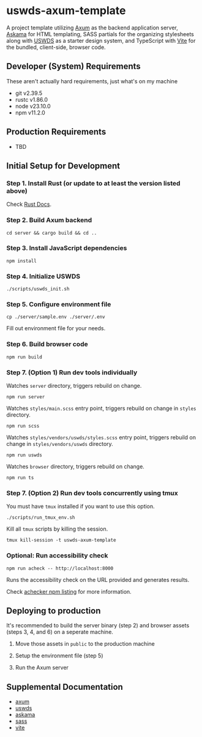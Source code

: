 # uswds-axum-template

A project template utilizing [Axum](https://github.com/tokio-rs/axum) as the backend application server, [Askama](https://github.com/askama-rs/askama) for HTML templating, SASS partials for the organizing stylesheets along with [USWDS](https://designsystem.digital.gov/) as a starter design system, and TypeScript with [Vite](https://vite.dev/) for the bundled, client-side, browser code.

## Developer (System) Requirements

These aren't actually hard requirements, just what's on my machine

- git v2.39.5
- rustc v1.86.0
- node v23.10.0
- npm v11.2.0

## Production Requirements

- TBD

## Initial Setup for Development

### Step 1. Install Rust (or update to at least the version listed above)

Check [Rust Docs](https://doc.rust-lang.org/book/ch01-01-installation.html#installing-rustup-on-linux-or-macos).

### Step 2. Build Axum backend

```shell
cd server && cargo build && cd ..
```

### Step 3. Install JavaScript dependencies

```shell
npm install
```

### Step 4. Initialize USWDS

```shell
./scripts/uswds_init.sh
```

### Step 5. Configure environment file

```shell
cp ./server/sample.env ./server/.env
```

Fill out environment file for your needs.

### Step 6. Build browser code

```shell
npm run build
```

### Step 7. (Option 1) Run dev tools individually

Watches `server` directory, triggers rebuild on change.

```shell
npm run server
```

Watches `styles/main.scss` entry point, triggers rebuild on change in `styles` directory.

```shell
npm run scss
```

Watches `styles/vendors/uswds/styles.scss` entry point, triggers rebuild on change in `styles/vendors/uswds` directory.

```shell
npm run uswds
```

Watches `browser` directory, triggers rebuild on change.

```shell
npm run ts
```

### Step 7. (Option 2) Run dev tools concurrently using tmux

You must have `tmux` installed if you want to use this option.

```shell
./scripts/run_tmux_env.sh
```

Kill all `tmux` scripts by killing the session.

```shell
tmux kill-session -t uswds-axum-template
```

### Optional: Run accessibility check

```shell
npm run acheck -- http://localhost:8000
```

Runs the accessibility check on the URL provided and generates results.

Check [achecker npm listing](https://www.npmjs.com/package/accessibility-checker#Configuration) for more information.

## Deploying to production

It's recommended to build the server binary (step 2) and browser assets (steps 3, 4, and 6) on a seperate machine.

1. Move those assets in `public` to the production machine

1. Setup the environment file (step 5)

1. Run the Axum server

## Supplemental Documentation

- [axum](https://docs.rs/axum/latest/axum/)
- [uswds](https://designsystem.digital.gov/)
- [askama](https://docs.rs/askama/latest/askama/)
- [sass](https://sass-lang.com/)
- [vite](https://vite.dev/)
